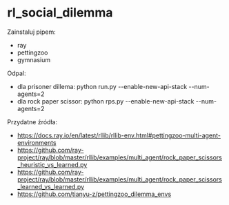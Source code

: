 # rl_social_dilemma

Zainstaluj pipem:
- ray
- pettingzoo
- gymnasium

Odpal:
- dla prisoner dillema: python run.py --enable-new-api-stack --num-agents=2
- dla rock paper scissor: python rps.py --enable-new-api-stack --num-agents=2

Przydatne źródła:
- https://docs.ray.io/en/latest/rllib/rllib-env.html#pettingzoo-multi-agent-environments
- https://github.com/ray-project/ray/blob/master/rllib/examples/multi_agent/rock_paper_scissors_heuristic_vs_learned.py
- https://github.com/ray-project/ray/blob/master/rllib/examples/multi_agent/rock_paper_scissors_learned_vs_learned.py
- https://github.com/tianyu-z/pettingzoo_dilemma_envs
